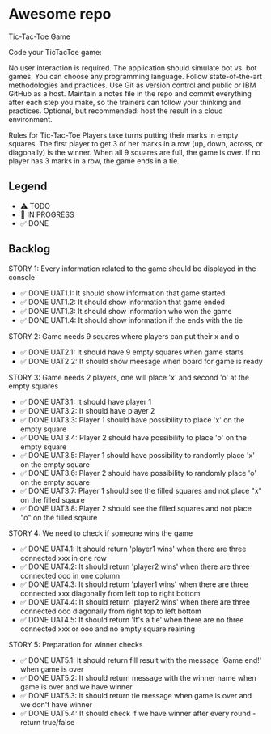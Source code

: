 # Awesome repo

Tic-Tac-Toe Game

Code your TicTacToe game:

No user interaction is required.
The application should simulate bot vs. bot games.
You can choose any programming language.
Follow state-of-the-art methodologies and practices.
Use Git as version control and public or IBM GitHub as a host.
Maintain a notes file in the repo and commit everything after each step you make, so the trainers can follow your thinking and practices.
Optional, but recommended: host the result in a cloud environment.

Rules for Tic-Tac-Toe
Players take turns putting their marks in empty squares. The first player to get 3 of her marks in a row (up, down, across, or diagonally) is the winner. When all 9 squares are full, the game is over. If no player has 3 marks in a row, the game ends in a tie.



## Legend
- ⚠ TODO
- 🚧 IN PROGRESS
- ✅ DONE

## Backlog

STORY 1: Every information related to the game should be displayed in the console
- ✅ DONE UAT1.1: It should show information that game started
- ✅ DONE UAT1.2: It should show information that game ended
- ✅ DONE UAT1.3: It should show information who won the game
- ✅ DONE UAT1.4: It should show information if the ends with the tie

STORY 2: Game needs 9 squares where players can put their x and o
- ✅ DONE UAT2.1: It should have 9 empty squares when game starts
- ✅ DONE UAT2.2: It should show meesage when board for game is ready

STORY 3: Game needs 2 players, one will place 'x' and second 'o' at the empty squares 
- ✅ DONE UAT3.1: It should have player 1
- ✅ DONE UAT3.2: It should have player 2
- ✅ DONE UAT3.3: Player 1 should have possibility to place 'x' on the empty square
- ✅ DONE UAT3.4: Player 2 should have possibility to place 'o' on the empty square
- ✅ DONE UAT3.5: Player 1 should have possibility to randomly place 'x' on the empty square
- ✅ DONE UAT3.6: Player 2 should have possibility to randomly place 'o' on the empty square
- ✅ DONE UAT3.7: Player 1 should see the filled squares and not place "x" on the filled sqaure
- ✅ DONE UAT3.8: Player 2 should see the filled squares and not place "o" on the filled sqaure

STORY 4: We need to check if someone wins the game
- ✅ DONE UAT4.1: It should return 'player1 wins' when there are three connected xxx in one row
- ✅ DONE UAT4.2: It should return 'player2 wins' when there are three connected ooo in one column
- ✅ DONE UAT4.3: It should return 'player1 wins' when there are three connected xxx diagonally from left top to right bottom
- ✅ DONE UAT4.4: It should return 'player2 wins' when there are three connected ooo diagonally from right top to left bottom
- ✅ DONE UAT4.5: It should return 'It's a tie' when there are no three connected xxx or ooo and no empty square reaining

STORY 5: Preparation for winner checks
- ✅ DONE UAT5.1: It should return fill result with the message 'Game end!' when game is over
- ✅ DONE UAT5.2: It should return message with the winner name when game is over and we have winner
- ✅ DONE UAT5.3: It should return tie message when game is over and we don't have winner
- ✅ DONE UAT5.4: It should check if we have winner after every round - return true/false